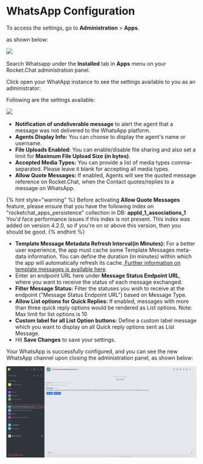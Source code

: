 # WhatsApp Configuration

To access the settings, go to **Administration** > **Apps**.

as shown below:

![](<../../../../../.gitbook/assets/2021-11-20\_23-29-48 (1) (1) (1) (1) (11) (28).png>)

Search Whatsapp under the **Installed** tab in **Apps** menu on your Rocket.Chat administration panel.

Click open your WhatApp instance to see the settings available to you as an administrator:‌

Following are the settings available:‌

![](<../../../../../.gitbook/assets/2022-01-15\_19-53-39 (1) (1) (1) (3).png>)

* **Notification of undeliverable message** to alert the agent that a message was not delivered to the WhatsApp platform.
* **Agents Display Info:** You can choose to display the agent's name or username.
* **File Uploads Enabled:** You can enable/disable file sharing and also set a limit for **Maximum File Upload Size (in bytes)**.
* **Accepted Media Types:** You can provide a list of media types comma-separated. Please leave it blank for accepting all media types.
* **Allow Quote Messages:** If enabled, Agents will see the quoted message reference on Rocket.Chat, when the Contact quotes/replies to a message on WhatsApp.

{% hint style="warning" %}
Before activating **Allow Quote Messages** feature, please ensure that you have the following index on "rocketchat\_apps\_persistence" collection in DB: **appId\_1\_associations\_1** You'd face performance issues if this index is not present. This index was added on version 4.2.0, so if you're on or above this version, then you should be good.
{% endhint %}

* **Template Message Metadata Refresh Interval(in Minutes):** For a better user experience, the app must cache some Template Messages meta-data information. You can define the duration (in minutes) within which the app will automatically refresh its cache.[ Further information on template messages is available here](https://developer.rocket.chat/guides/developer/apps-dev-guides/whatsapp-integration).
* Enter an endpoint URL here under **Message Status Endpoint URL**, where you want to receive the status of each message exchanged.
* **Filter Message Status:** Filter the statuses you wish to receive at the endpoint ("Message Status Endpoint URL") based on Message Type.
* **Allow List options for Quick Replies:** If enabled, messages with more than three quick reply options would be rendered as List options. Note: Max limit for list options is 10
* **Custom label for all List Option buttons:** Define a custom label message which you want to display on all Quick reply options sent as List Message.
* Hit **Save Changes** to save your settings.

‌Your WhatsApp is successfully configured, and you can see the new WhatsApp channel upon closing the administration panel, as shown below:

![](<../../../../../.gitbook/assets/image (442).png>)
